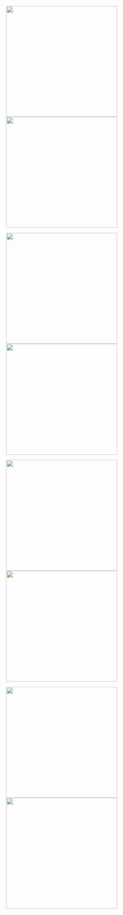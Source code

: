 <p float="left">
  <img src="https://github.com/user-attachments/assets/23acc46f-ad09-4524-a070-ee995296d217" width="300"/>
  <img src="https://github.com/user-attachments/assets/52d32ec9-148a-4c7a-a0f6-1a7933be78a0" width="300"/>
</p>

<p float="left">
  <img src="https://github.com/user-attachments/assets/9ada2224-a1da-43f0-8f72-0c776214e52c" width="300"/>
  <img src="https://github.com/user-attachments/assets/c87f88f2-aa7c-468d-8b94-24f9a6156186" width="300"/>
</p>

<p float="left">
  <img src="https://github.com/user-attachments/assets/0b579e97-207e-4266-a2ee-814bf52002ab" width="300"/>
  <img src="https://github.com/user-attachments/assets/74c786e6-338a-4b0d-b3cc-819e99687eab" width="300"/>
</p>

<p float="left">
  <img src="https://github.com/user-attachments/assets/e8377c82-5f67-45a1-84d8-7dd0d33ee15c" width="300"/>
  <img src="https://github.com/user-attachments/assets/0f997b60-d627-4610-97bb-6a4f8a98e62c" width="300"/>
</p>
